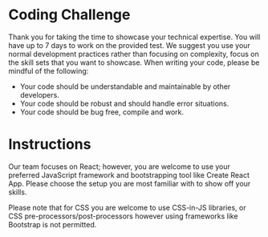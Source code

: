 # Coding Challenge
Thank you for taking the time to showcase your technical expertise. You will have up to 7 days to work on the provided test.
We suggest you use your normal development practices rather than focusing on complexity, focus on the skill sets that you want to showcase.
When writing your code, please be mindful of the following:

 - Your code should be understandable and maintainable by other developers.
 - Your code should be robust and should handle error situations.
 - Your code should be bug free, compile and work.

# Instructions
Our team focuses on React; however, you are welcome to use your preferred JavaScript framework and bootstrapping tool like Create React App. Please choose the setup you are most familiar with to show off your skills. 

Please note that for CSS you are welcome to use CSS-in-JS libraries, or CSS pre-processors/post-processors however using frameworks like Bootstrap is not permitted.
